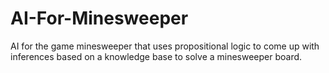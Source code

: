 # AI-For-Minesweeper
AI for the game minesweeper that uses propositional logic to come up with inferences based on a knowledge base to solve a minesweeper board.
